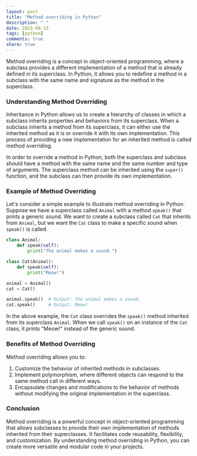 ```yaml
---
layout: post
title: "Method overriding in Python"
description: " "
date: 2023-09-13
tags: [python]
comments: true
share: true
---
```


Method overriding is a concept in object-oriented programming, where a subclass provides a different implementation of a method that is already defined in its superclass. In Python, it allows you to redefine a method in a subclass with the same name and signature as the method in the superclass.

### Understanding Method Overriding

Inheritance in Python allows us to create a hierarchy of classes in which a subclass inherits properties and behaviors from its superclass. When a subclass inherits a method from its superclass, it can either use the inherited method as it is or override it with its own implementation. This process of providing a new implementation for an inherited method is called method overriding.

In order to override a method in Python, both the superclass and subclass should have a method with the same name and the same number and type of arguments. The superclass method can be inherited using the `super()` function, and the subclass can then provide its own implementation.

### Example of Method Overriding

Let's consider a simple example to illustrate method overriding in Python. Suppose we have a superclass called `Animal` with a method `speak()` that prints a generic sound. We want to create a subclass called `Cat` that inherits from `Animal`, but we want the `Cat` class to make a specific sound when `speak()` is called.

```python
class Animal:
    def speak(self):
        print("The animal makes a sound.")

class Cat(Animal):
    def speak(self):
        print("Meow!")

animal = Animal()
cat = Cat()

animal.speak()  # Output: The animal makes a sound.
cat.speak()     # Output: Meow!
```

In the above example, the `Cat` class overrides the `speak()` method inherited from its superclass `Animal`. When we call `speak()` on an instance of the `Cat` class, it prints "Meow!" instead of the generic sound.

### Benefits of Method Overriding

Method overriding allows you to:

1. Customize the behavior of inherited methods in subclasses.
2. Implement polymorphism, where different objects can respond to the same method call in different ways.
3. Encapsulate changes and modifications to the behavior of methods without modifying the original implementation in the superclass.

### Conclusion

Method overriding is a powerful concept in object-oriented programming that allows subclasses to provide their own implementation of methods inherited from their superclasses. It facilitates code reusability, flexibility, and customization. By understanding method overriding in Python, you can create more versatile and modular code in your projects.